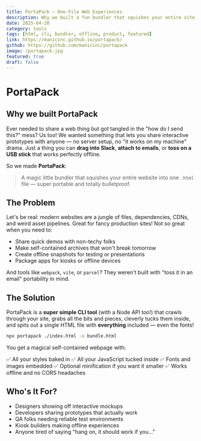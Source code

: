 ```yaml
---
title: PortaPack — One-File Web Experiences
description: Why we built a fun bundler that squishes your entire site into a single HTML file.
date: 2025-04-20
category: tools
tags: [html, cli, bundler, offline, product, featured]
link: https://manicinc.github.io/portapack/
github: https://github.com/manicinc/portapack
image: /portapack.jpg
featured: true
draft: false
---
```


# PortaPack

## Why we built PortaPack

Ever needed to share a web thing but got tangled in the "how do I send this?" mess? Us too! We wanted something that lets you share interactive prototypes with anyone — no server setup, no "it works on my machine" drama. Just a thing you can **drag into Slack**, **attach to emails**, or **toss on a USB stick** that works perfectly offline.

So we made **PortaPack**:  

> A magic little bundler that squishes your entire website into one `.html` file — super portable and totally bulletproof.

## The Problem

Let's be real: modern websites are a jungle of files, dependencies, CDNs, and weird asset pipelines. Great for fancy production sites! Not so great when you need to:

- Share quick demos with non-techy folks
- Make self-contained archives that won't break tomorrow
- Create offline snapshots for testing or presentations
- Package apps for kiosks or offline devices

And tools like `webpack`, `vite`, or `parcel`? They weren't built with "toss it in an email" portability in mind.

## The Solution

PortaPack is a **super simple CLI tool** (with a Node API too!) that crawls through your site, grabs all the bits and pieces, cleverly tucks them inside, and spits out a single HTML file with **everything** included — even the fonts!

```bash
npx portapack ./index.html -o bundle.html
```

You get a magical self-contained webpage with:

✅ All your styles baked in
✅ All your JavaScript tucked inside
✅ Fonts and images embedded
✅ Optional minification if you want it smaller
✅ Works offline and no CORS headaches

## Who's It For?

- Designers showing off interactive mockups
- Developers sharing prototypes that actually work
- QA folks needing reliable test environments
- Kiosk builders making offline experiences
- Anyone tired of saying "hang on, it should work if you..."
